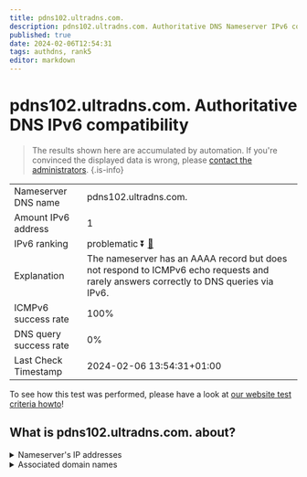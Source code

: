 ```yaml
---
title: pdns102.ultradns.com.
description: pdns102.ultradns.com. Authoritative DNS Nameserver IPv6 compatibility
published: true
date: 2024-02-06T12:54:31
tags: authdns, rank5
editor: markdown
---
```


# pdns102.ultradns.com. Authoritative DNS IPv6 compatibility

> The results shown here are accumulated by automation. If you're convinced the displayed data is wrong, please [contact the administrators](/howto/chat). 
{.is-info}




|   |   |
| - | - |
| Nameserver DNS name | pdns102.ultradns.com.
| Amount IPv6 address | 1
| IPv6 ranking | problematic :arrow_double_down: [🔗](/howto/ranking) |
| Explanation | The nameserver has an AAAA record but does not respond to ICMPv6 echo requests and rarely answers correctly to DNS queries via IPv6. |
| ICMPv6 success rate | 100%|
| DNS query success rate | 0% |
| Last Check Timestamp | 2024-02-06 13:54:31+01:00 |

To see how this test was performed, please have a look at [our website test criteria howto](/howto/testcriteria/authdns)!


## What is pdns102.ultradns.com. about?




<details>
<summary>Nameserver's IP addresses</summary>

2001:502:f3ff::8a

</details>



<details>
<summary>Associated domain names</summary>

www.toyota.com

</details>
